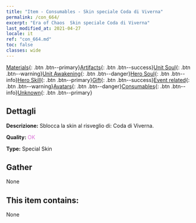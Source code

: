 ```yaml
---
title: "Item - Consumables - Skin speciale Coda di Viverna"
permalink: /con_664/
excerpt: "Era of Chaos  Skin speciale Coda di Viverna"
last_modified_at: 2021-04-27
locale: it
ref: "con_664.md"
toc: false
classes: wide
---
```

 [Materials](/ItemsIT/){: .btn .btn--primary}[Artifacts](/ItemsIT/Artifacts/){: .btn .btn--success}[Unit Soul](/ItemsIT/UnitSoul/){: .btn .btn--warning}[Unit Awakening](/ItemsIT/UnitAwakening/){: .btn .btn--danger}[Hero Soul](/ItemsIT/HeroSoul/){: .btn .btn--info}[Hero Skill](/ItemsIT/HeroSkill/){: .btn .btn--primary}[Gift](/ItemsIT/Gift/){: .btn .btn--success}[Event related](/ItemsIT/Events/){: .btn .btn--warning}[Avatars](/ItemsIT/Avatars/){: .btn .btn--danger}[Consumables](/ItemsIT/Consumables/){: .btn .btn--info}[Unknown](/ItemsIT/Unknown/){: .btn .btn--primary}

## Dettagli
 **Descrizione:** Sblocca la skin al risveglio di: Coda di Viverna.

 **Quality:** <span style="color: #DA70D6">OK</span>

 **Type:** Special Skin

## Gather

  None

## This item contains:

  None


